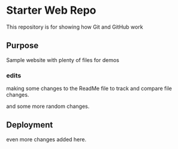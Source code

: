 # Starter Web Repo

This repository is for showing how Git and GitHub work

## Purpose

Sample website with plenty of files for demos

### edits
making some changes to the ReadMe file to track and compare file changes. 


and some more random changes. 

## Deployment

even more changes added here. 